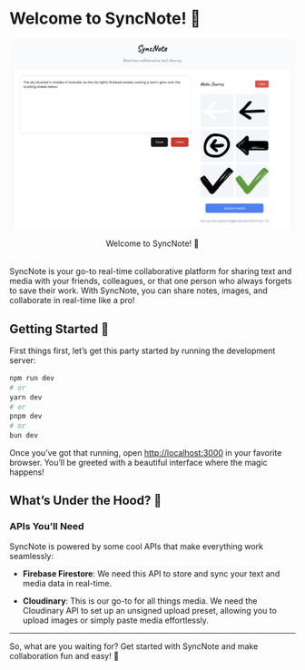 # Welcome to SyncNote! 🎉

![SyncNote Screenshot](public/assets/syncnote-screenshot.png)

<div style="text-align: center; margin-bottom: 2rem;">
  Welcome to SyncNote! 🎉
</div>

SyncNote is your go-to real-time collaborative platform for sharing text and media with your friends, colleagues, or that one person who always forgets to save their work. With SyncNote, you can share notes, images, and collaborate in real-time like a pro!

## Getting Started 🚀

First things first, let’s get this party started by running the development server:

```bash
npm run dev
# or
yarn dev
# or
pnpm dev
# or
bun dev
```

Once you’ve got that running, open [http://localhost:3000](http://localhost:3000) in your favorite browser. You’ll be greeted with a beautiful interface where the magic happens!

## What’s Under the Hood? 🔧

### APIs You’ll Need

SyncNote is powered by some cool APIs that make everything work seamlessly:

- **Firebase Firestore**: We need this API to store and sync your text and media data in real-time.

- **Cloudinary**: This is our go-to for all things media. We need the Cloudinary API to set up an unsigned upload preset, allowing you to upload images or simply paste media effortlessly.

---

So, what are you waiting for? Get started with SyncNote and make collaboration fun and easy! 🎈
